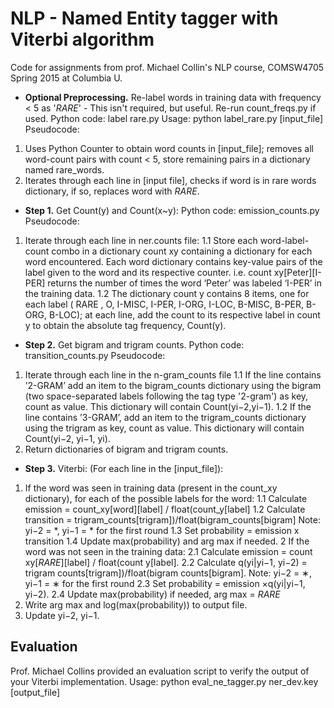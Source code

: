 # NLP - Named Entity tagger with Viterbi algorithm

Code for assignments from prof. Michael Collin's NLP course, COMSW4705 Spring 2015 at Columbia U.

* **Optional Preprocessing.**
Re-label words in training data with frequency < 5 as '_RARE_' - This isn't required, but useful. Re-run count_freqs.py if used.
Python code: label rare.py
Usage: python label_rare.py [input_file]
Pseudocode:
1. Uses Python Counter to obtain word counts in [input_file]; removes all word-count pairs with count < 5, store remaining pairs in a dictionary named rare_words.
2. Iterates through each line in [input file], checks if word is in rare words dictionary, if so, replaces word with _RARE_.


* **Step 1.** Get Count(y) and Count(x~y):
Python code: emission_counts.py
Pseudocode:
1. Iterate through each line in ner.counts file:
1.1 Store each word-label-count combo in a dictionary count xy containing a dictionary for each word encountered. Each word dictionary contains key-value pairs of the label given to the word and its respective counter. i.e. count xy[Peter][I-PER] returns the number of times the word ‘Peter’ was labeled ‘I-PER’ in the training data.
1.2 The dictionary count y contains 8 items, one for each label ( RARE , O, I-MISC, I-PER, I-ORG, I-LOC, B-MISC, B-PER, B-ORG, B-LOC); at each line, add the count to its respective label in count y to obtain the absolute tag frequency, Count(y).

* **Step 2.** Get bigram and trigram counts.
Python code: transition_counts.py
Pseudocode:
1. Iterate through each line in the n-gram_counts file
1.1 If the line contains ’2-GRAM’ add an item to the bigram_counts dictionary using the bigram (two space-separated labels following the tag type '2-gram') as key, count as value. This dictionary will contain Count(yi−2,yi−1).
1.2 If the line contains ’3-GRAM’, add an item to the trigram_counts dictionary using the trigram as key, count as value. This dictionary will contain Count(yi−2, yi−1, yi).
2. Return dictionaries of bigram and trigram counts.

* **Step 3.** Viterbi:
(For each line in the [input_file]):
1. If the word was seen in training data (present in the count_xy dictionary), for each of the possible labels for the word:
1.1 Calculate emission = count_xy[word][label] / float(count_y[label]
1.2 Calculate transition = trigram_counts[trigram])/float(bigram_counts[bigram] Note: yi−2 = *, yi−1 = * for the first round
1.3 Set probability = emission x transition
1.4 Update max(probability) and arg max if needed.
2 If the word was not seen in the training data:
2.1 Calculate emission = count xy[_RARE_][label] / float(count y[label].
2.2 Calculate q(yi|yi−1, yi−2) = trigram counts[trigram])/float(bigram counts[bigram]. Note: yi−2 = ∗, yi−1 = ∗ for the first round
2.3 Set probability = emission ×q(yi|yi−1, yi−2).
2.4 Update max(probability) if needed, arg max = _RARE_
3. Write arg max and log(max(probability)) to output file.
4. Update yi−2, yi−1.


## Evaluation
Prof. Michael Collins provided an evaluation script to verify the output of your Viterbi implementation.
Usage: python eval_ne_tagger.py ner_dev.key [output_file]